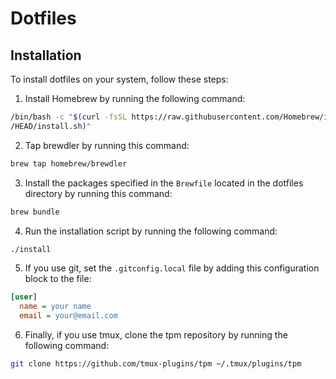 # Dotfiles

## Installation

To install dotfiles on your system, follow these steps:

1. Install Homebrew by running the following command:

```bash
/bin/bash -c "$(curl -fsSL https://raw.githubusercontent.com/Homebrew/install
/HEAD/install.sh)"
```
2. Tap brewdler by running this command:

```bash
brew tap homebrew/brewdler
```

3. Install the packages specified in the `Brewfile` located in the dotfiles
 directory by running this command:
```bash
brew bundle
```

4. Run the installation script by running the following command:
```bash
./install
```

5. If you use git, set the `.gitconfig.local` file by adding this configuration
 block to the file:
```ini
[user]
  name = your name
  email = your@email.com
```

6. Finally, if you use tmux, clone the tpm repository by running the following
 command:
```bash
git clone https://github.com/tmux-plugins/tpm ~/.tmux/plugins/tpm
```
